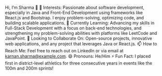 Hi, I’m Sharma 👋
👀 Interests: Passionate about software development, especially in Java and Front-End Development using frameworks like React.js and Bootstrap. I enjoy problem-solving, optimizing code, and building scalable applications.
🌱 Currently Learning: Advancing my skills in Full-Stack Development with a focus on back-end technologies, and strengthening my problem-solving abilities with platforms like LeetCode and JavaPoint.
💼 Looking to Collaborate On: Open-source projects, innovative web applications, and any project that leverages Java or React.js.
📫 How to Reach Me: Feel free to reach out on LinkedIn or via email at karnan.sharma@example.com.
😄 Pronouns: He/Him
⚡ Fun Fact: I placed first in district-level athletics for three consecutive years in events like the 100m and 200m sprints!
